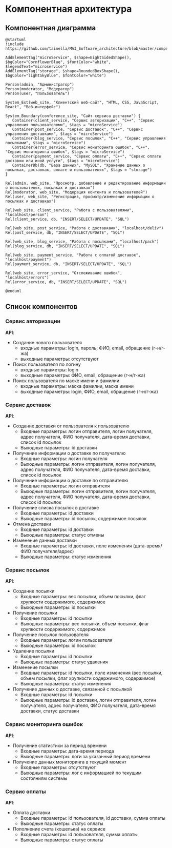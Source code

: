 # Компонентная архитектура
<!-- Состав и взаимосвязи компонентов системы между собой и внешними системами с указанием протоколов, ключевые технологии, используемые для реализации компонентов.
Диаграмма контейнеров C4 и текстовое описание. 
-->
## Компонентная диаграмма

```plantuml
@startuml
!include https://github.com/tainella/MAI_Software_architecture/blob/master/components.puml

AddElementTag("microService", $shape=EightSidedShape(), $bgColor="CornflowerBlue", $fontColor="white", $legendText="microservice")
AddElementTag("storage", $shape=RoundedBoxShape(), $bgColor="lightSkyBlue", $fontColor="white")

Person(admin, "Администратор")
Person(moderator, "Модератор")
Person(user, "Пользователь")

System_Ext(web_site, "Клиентский веб-сайт", "HTML, CSS, JavaScript, React", "Веб-интерфейс")

System_Boundary(conference_site, "Сайт сервиса доставки") {
   Container(client_service, "Сервис авторизации", "C++", "Сервис управления пользователями", $tags = "microService")    
   Container(post_service, "Сервис доставок", "C++", "Сервис управления доставками", $tags = "microService") 
   Container(blog_service, "Сервис посылок", "C++", "Сервис управления посылками", $tags = "microService")
   Container(error_service, "Сервис мониторинга ошибок", "C++", "Сервис мониторинга ошибок", $tags = "microService")
   Container(payment_service, "Сервис оплаты", "C++", "Сервис оплаты доставки или иной услуги", $tags = "microService")   
   ContainerDb(db, "База данных", "MySQL", "Хранение данных о посылках, доставках, оплате и пользователях", $tags = "storage")
}

Rel(admin, web_site, "Просмотр, добавление и редактирование информации о пользователях, посылках и доставках")
Rel(moderator, web_site, "Модерация контента и пользователей")
Rel(user, web_site, "Регистрация, просмотр/изменение информации о посылках и доставках")

Rel(web_site, client_service, "Работа с пользователями", "localhost/person")
Rel(client_service, db, "INSERT/SELECT/UPDATE", "SQL")

Rel(web_site, post_service, "Работа с доставками", "localhost/deliv")
Rel(post_service, db, "INSERT/SELECT/UPDATE", "SQL")

Rel(web_site, blog_service, "Работа с посылками", "localhost/pack")
Rel(blog_service, db, "INSERT/SELECT/UPDATE", "SQL")

Rel(web_site, payment_service, "Работа с оплатой доставок", "localhost/payment")
Rel(payment_service, db, "INSERT/SELECT/UPDATE", "SQL")

Rel(web_site, error_service, "Отслеживание ошибок", "localhost/errors")
Rel(error_service, db, "INSERT/SELECT/UPDATE", "SQL")

@enduml
```
## Список компонентов  

### Сервис авторизации
**API**:
-	Создание нового пользователя
      - входные параметры: login, пароль, ФИО, email, обращение (г-н/г-жа)
      - выходные параметры: отсутствуют
-	Поиск пользователя по логину
     - входные параметры:  login
     - выходные параметры: ФИО, email, обращение (г-н/г-жа)
-	Поиск пользователя по маске имени и фамилии
     - входные параметры: маска фамилии, маска имени
     - выходные параметры: login, ФИО, email, обращение (г-н/г-жа)

### Сервис доставок
**API**:
- Создание доставки от пользователя к пользователю
  - Входные параметры: логин отправителя, логин получателя, адрес получателя, ФИО получателя, дата-время доставки, список id посылок
  - Выходные параметры: id доставки
- Получение информации о доставке по получателю
  - Входные параметры: логин получателя
  - Выходные параметры: логин отправителя, логин получателя, адрес получателя, ФИО получателя, дата-время доставки, список id посылок
- Получение информации о доставке по отправителю
  - Входные параметры: логин отправителя
  - Выходные параметры: логин отправителя, логин получателя, адрес получателя, ФИО получателя, дата-время доставки, список id посылок
- Получение списка посылок в доставке
  - Входные параметры: id доставки
  - Выходные параметры: id посылок, содержимое посылок
- Отмена доставки
  - Входные параметры: id доставки
  - Выходные параметры: статус отмены
- Изменение данных доставки
  - Входные параметры: id доставки, поле изменения (дата-время/ФИО получателя/адрес)
  - Выходные параметры: статус изменения

### Сервис посылок
**API**:
- Создание посылки
  - Входные параметры: вес посылки, объем посылки, флаг хрупкости содержимого, содержимое 
  - Выходные параметры: id посылки
- Получение посылки
  - Входные параметры: id посылки
  - Выходные параметры: вес посылки, объем посылки, флаг хрупкости содержимого, содержимое
- Получение посылок пользователя
  - Входные параметры: логин пользователя
  - Выходные параметры: id посылок
- Удаление посылки
  - Входные параметры: id посылки
  - Выходные параметры: статус удаления
- Изменение посылки
  - Входные параметры: id посылки, поле изменения (вес посылки, объем посылки, флаг хрупкости содержимого, содержимое)
  - Выходные параметры: статус изменения
- Получение данных о доставке, связанной с посылкой
  - Входные параметры: id посылки
  - Выходные параметры: id доставки, логин отправителя, логин получателя, адрес получателя, ФИО получателя, дата-время доставки, статус доставки

### Сервис мониторинга ошибок
**API**:
- Получение статистики за период времени
  - Входные параметры: дата-время периода
  - Выходные параметры: логи за указанный период времени
- Получение данных мониторинга в текущий момент
  - Входные параметры: отсутствуют
  - Выходные параметры: лог с информацией по текущим состояниям системы

### Сервис оплаты
**API**:
- Оплата доставки
  - Входные параметры: id пользователя, id доставки, сумма оплаты
  - Выходные параметры: статус оплаты
- Пополнение счета (кошелька) на сервисе
  - Входные параметры: id пользователя, сумма оплаты
  - Выходные параметры: статус оплаты

